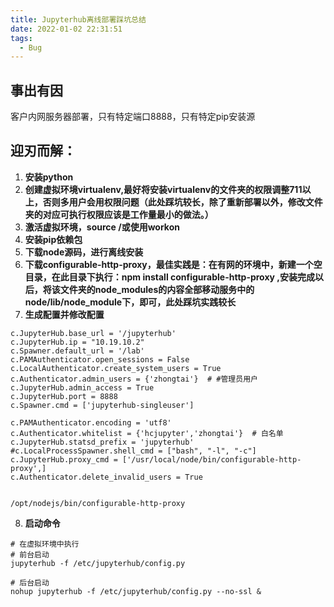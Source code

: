 ```yaml
---
title: Jupyterhub离线部署踩坑总结
date: 2022-01-02 22:31:51
tags: 
  - Bug
---
```


## 事出有因

客户内网服务器部署，只有特定端口8888，只有特定pip安装源

## 迎刃而解：

1. **安装python**
2. **创建虚拟环境virtualenv,最好将安装virtualenv的文件夹的权限调整711以上，否则多用户会用权限问题（此处踩坑较长，除了重新部署以外，修改文件夹的对应可执行权限应该是工作量最小的做法。）**
3. **激活虚拟环境，source /或使用workon**
4. **安装pip依赖包**
5. **下载node源码，进行离线安装**
6. **下载configurable-http-proxy，最佳实践是：在有网的环境中，新建一个空目录，在此目录下执行：npm install configurable-http-proxy ,安装完成以后，将该文件夹的node_modules的内容全部移动服务中的node/lib/node_module下，即可，此处踩坑实践较长**
7. **生成配置并修改配置**

```
c.JupyterHub.base_url = '/jupyterhub'
c.JupyterHub.ip = "10.19.10.2"
c.Spawner.default_url = '/lab'
c.PAMAuthenticator.open_sessions = False
c.LocalAuthenticator.create_system_users = True
c.Authenticator.admin_users = {'zhongtai'}  # #管理员用户
c.JupyterHub.admin_access = True
c.JupyterHub.port = 8888
c.Spawner.cmd = ['jupyterhub-singleuser']

c.PAMAuthenticator.encoding = 'utf8'
c.Authenticator.whitelist = {'hcjupyter','zhongtai'}  # 白名单
c.JupyterHub.statsd_prefix = 'jupyterhub'
#c.LocalProcessSpawner.shell_cmd = ["bash", "-l", "-c"]
c.JupyterHub.proxy_cmd = ['/usr/local/node/bin/configurable-http-proxy',]
c.Authenticator.delete_invalid_users = True


/opt/nodejs/bin/configurable-http-proxy
```

8. **启动命令**

```
# 在虚拟环境中执行
# 前台启动
jupyterhub -f /etc/jupyterhub/config.py

# 后台启动
nohup jupyterhub -f /etc/jupyterhub/config.py --no-ssl & 
```
